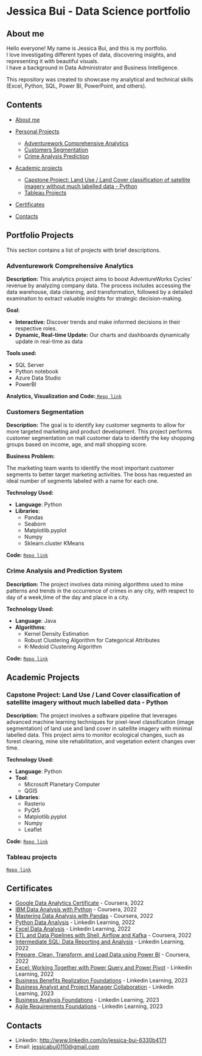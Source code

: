 # Jessica Bui - Data Science portfolio
## About me
Hello everyone! My name is Jessica Bui, and this is my portfolio.<br>
I love investigating different types of data, discovering insights, and representing it with beautiful visuals.<br>
I have a background in Data Administrator and  Business Intelligence.<br>

This repository was created to showcase my analytical and technical skills (Excel, Python, SQL, Power BI, PowerPoint, and others).
## Contents
* [About me](#about-me)
* [Personal Projects](#personal-projects)
  - [Adventurework Comprehensive Analytics](#Adventurework-Comprehensive-Analytics) 
  - [Customers Segmentation](#Customer-Segmentation)
  - [Crime Analysis Prediction](#Crime-Analysis-Prediction)

* [Academic projects](#academic-projects)
  - [Capstone Project: Land Use / Land Cover classification of satellite imagery without much labelled data - Python](#capstone-project)
  - [Tableau Projects](#tableau-projects)

  
* [Certificates](#certificates)
* [Contacts](#contacts)


## Portfolio Projects
This section contains a list of projects with brief descriptions.
### Adventurework Comprehensive Analytics
**Description:** This analytics project aims to boost AdventureWorks Cycles' revenue by analyzing company data. The process includes accessing the data warehouse, data cleaning, and transformation, followed by a detailed examination to extract valuable insights for strategic decision-making.<br>

**Goal**: 
* **Interactive:** Discover trends and make informed decisions in their respective roles.
* **Dynamic, Real-time Update:**  Our charts and dashboards dynamically update in real-time as data

**Tools used:** 
* SQL Server
* Python notebook
* Azure Data Studio
* PowerBI

**Analytics, Visualization and Code:**<a href = "https://github.com/jessicabui0110/Adventurework-Comprehensive-Analytics.git">
<code>Repo link</code></a><br>
  

### Customers Segmentation
**Description:** The goal is to identify key customer segments to allow for more targeted marketing and product development. This project performs customer segmentation on mall customer data to identify the key shopping groups based on income, age, and mall shopping score. <br>

**Business Problem:**

The marketing team wants to identify the most important customer segments to better target marketing activities. The boss has requested an ideal number of segments labeled with a name for each one.

**Technology Used:**
- **Language**: Python
- **Libraries**:
  - Pandas
  - Seaborn
  - Matplotlib.pyplot
  - Numpy
  - Sklearn.cluster KMeans

**Code:** <a href = "https://github.com/jessicabui0110/Customer-Segmentation.git">
  <code>Repo link</code></a> <br>

### Crime Analysis  and Prediction System 
**Description:** The project involves data mining algorithms used to mine patterns and trends in the occurrence of crimes in any city, with respect to day of a week,time of the day and place in a city. <br>

**Technology Used:**
- **Language**: Java
- **Algorithms**:
  - Kernel Density Estimation
  - Robust Clustering Algorithm for Categorical Attributes
  - K-Medoid Clustering Algorithm
  
**Code:** <a href = "https://github.com/jessicabui0110/Crime-Analysis-Prediction.git">
  <code>Repo link</code></a> <br>

## Academic Projects
### Capstone Project: Land Use / Land Cover classification of satellite imagery without much labelled data - Python

**Description:** The project involves a software pipeline that leverages advanced machine learning techniques for pixel-level classification
(image segmentation) of land use and land cover in satellite imagery with minimal labelled data. This project aims to monitor ecological changes, such as forest clearing, mine site rehabilitation, and vegetation extent changes
over time. <br>

**Technology Used:**
- **Language**: Python
- **Tool**:  
  - Microsoft Planetary Computer
  - QGIS
- **Libraries**:
  - Rasterio
  - PyQt5
  - Matplotlib.pyplot
  - Numpy
  - Leaflet

**Code:** <a href = "https://github.com/Shifat7/CapstoneProject-ImageClassification-LULC.git">
  <code>Repo link</code></a> <br> 

### Tableau projects
<a href = "https://github.com/jessicabui0110/Tableau-Projects.git">
  <code>Repo link</code></a><br>

## Certificates
* [Google Data Analytics Certificate](https://github.com/paulo81818/Data-Business-Analysis-Portfolio/blob/main/Certificates/Google%20Data%20Data%20Analytics.pdf) - Coursera, 2022
* [IBM Data Analysis with Python](https://github.com/paulo81818/Data-Business-Analysis-Portfolio/blob/main/Certificates/IBM%20data%20analysis%20Python.pdf) - Coursera, 2022
* [Mastering Data Analysis with Pandas](https://github.com/paulo81818/Data-Business-Analysis-Portfolio/blob/main/Certificates/Data%20analysis%20with%20Pandas.pdf) - Coursera, 2022
* [Python Data Analysis](https://github.com/paulo81818/Data-Business-Analysis-Portfolio/blob/main/Certificates/Linkedin%20Learning%20Python%20Data%20Analysis.pdf) - Linkedin Learning, 2022
* [Excel Data Analysis](https://github.com/paulo81818/Data-Business-Analysis-Portfolio/blob/main/Certificates/Linkedin%20Learning%20Excel%20Data%20Analysis.pdf) - Linkedin Learning, 2022
* [ETL and Data Pipelines with Shell, Airflow and Kafka](https://github.com/paulo81818/Data-Business-Analysis-Portfolio/blob/main/Certificates/ETL%20and%20Data%20Pipelines%20with%20Shell%2C%20Airflow%20and%20Kafka.pdf) - Coursera, 2022
* [Intermediate SQL: Data Reporting and Analysis](https://github.com/paulo81818/Data-Business-Analysis-Portfolio/blob/main/Certificates/Intermediate%20SQL%20Data%20Reporting%20and%20Analysis.pdf) - Linkedin Learning, 2022
* [Prepare, Clean, Transform, and Load Data using Power BI](https://github.com/paulo81818/Data-Business-Analysis-Portfolio/blob/main/Certificates/Coursera%20Prepare%2C%20Clean%2C%20Transform%2C%20and%20Load%20Data%20using%20Power%20BI.pdf) - Coursera, 2022
* [Excel: Working Together with Power Query and Power Pivot](https://github.com/paulo81818/Data-Business-Analysis-Portfolio/blob/main/Certificates/Certificate%20Excel%20Working%20Together%20with%20Power%20Query%20and%20Power%20Pivot.pdf) - Linkedin Learning, 2022
* [Business Benefits Realization Foundations](https://github.com/paulo81818/Data-Business-Analysis-Portfolio/blob/main/Certificates/Certificate%20Business%20Benefits%20Realization%20Foundations.pdf) - Linkedin Learning, 2023
* [Business Analyst and Project Manager Collaboration](https://github.com/paulo81818/Data-Business-Analysis-Portfolio/blob/main/Certificates/Certificate%20Business%20Analyst%20and%20Project%20Manager%20Collaboration.pdf) - Linkedin Learning, 2023
* [Business Analysis Foundations](https://github.com/paulo81818/Data-Business-Analysis-Portfolio/blob/main/Certificates/Certificate%20Business%20Analysis%20Foundations.pdf) - Linkedin Learning, 2023
* [Agile Requirements Foundations](https://github.com/paulo81818/Data-Business-Analysis-Portfolio/blob/main/Certificates/Certificate%20Agile%20Requirements%20Foundations.pdf) - Linkedin Learning, 2023

## Contacts
* Linkedin: http://www.linkedin.com/in/jessica-bui-6330b4171
* Email: jessicabui0110@gmail.com

